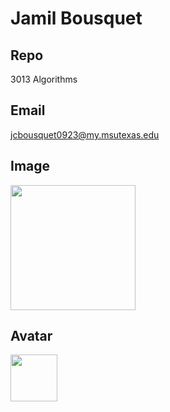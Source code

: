 # Jamil Bousquet

## Repo

3013 Algorithms

## Email

jcbousquet0923@my.msutexas.edu

## Image

<img src="https://camo.githubusercontent.com/f9db8f4a2385f898c57db429323fa5590061396d70c4836ce1db8849e73e0d11/68747470733a2f2f66696c65732e636174626f782e6d6f652f786b6a6676772e706e67" width="200">

## Avatar

<img src="https://camo.githubusercontent.com/90f321ec4aceaa52430bbe4771aae8330f561705ac51f46ce0e035a51b96e446/68747470733a2f2f6f7074696d697365322e6173736574732d73657276642e686f73742f626573742d6669742f70726f64756374696f6e2f616c62756d732f636f7665722d54656562732d416e696363612e6a70673f773d34363926683d34363926713d313030266175746f3d666f726d6174266669743d63726f7026646d3d3136343336343737353726733d6334316562393234393966653938353735303736353264373331643363663536" width="75">